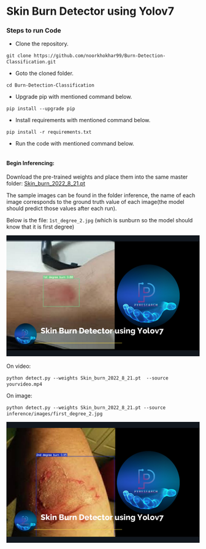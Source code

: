 # Skin Burn Detector using Yolov7






### Steps to run Code
- Clone the repository.
```
git clone https://github.com/noorkhokhar99/Burn-Detection-Classification.git
```
- Goto the cloned folder.
```
cd Burn-Detection-Classification

```
- Upgrade pip with mentioned command below.
```
pip install --upgrade pip
```
- Install requirements with mentioned command below.
```
pip install -r requirements.txt
```
- Run the code with mentioned command below.
```

```


#### Begin Inferencing:

Download the pre-trained weights and place them into the same master folder: [Skin_burn_2022_8_21.pt]()

The sample images can be found in the folder inference, the name of each image corresponds to the ground truth value of each image(the model should predict those values after each run).

Below is the file: `1st_degree_2.jpg` (which is sunburn so the model should know that it is first degree)

<div align="center">
    <a href="./">
<img src="https://github.com/noorkhokhar99/Burn-Detection-Classification/blob/main/Screen%20Shot%201444-04-10%20at%2012.35.44%20AM.png">
    </a>
</div>



On video:

``` shell
python detect.py --weights Skin_burn_2022_8_21.pt  --source yourvideo.mp4
```

On image:
``` shell
python detect.py --weights Skin_burn_2022_8_21.pt --source inference/images/first_degree_2.jpg
```

<div align="center">
    <a href="./">
<img src="https://github.com/noorkhokhar99/Burn-Detection-Classification/blob/main/Screen%20Shot%201444-04-10%20at%2012.20.59%20AM.png">
    </a>
</div>


